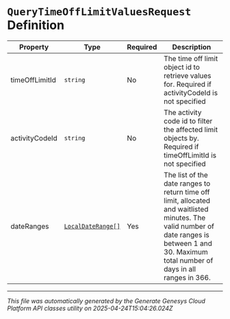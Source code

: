 # `QueryTimeOffLimitValuesRequest` Definition

| Property | Type | Required | Description |
|----------|------|----------|-------------|
| timeOffLimitId | `string` | No | The time off limit object id to retrieve values for. Required if activityCodeId is not specified |
| activityCodeId | `string` | No | The activity code id to filter the affected limit objects by. Required if timeOffLimitId is not specified |
| dateRanges | [`LocalDateRange[]`](localdaterange-definition.md) | Yes | The list of the date ranges to return time off limit, allocated and waitlisted minutes. The valid number of date ranges is between 1 and 30. Maximum total number of days in all ranges in 366. |

---

*This file was automatically generated by the Generate Genesys Cloud Platform API classes utility on 2025-04-24T15:04:26.024Z*